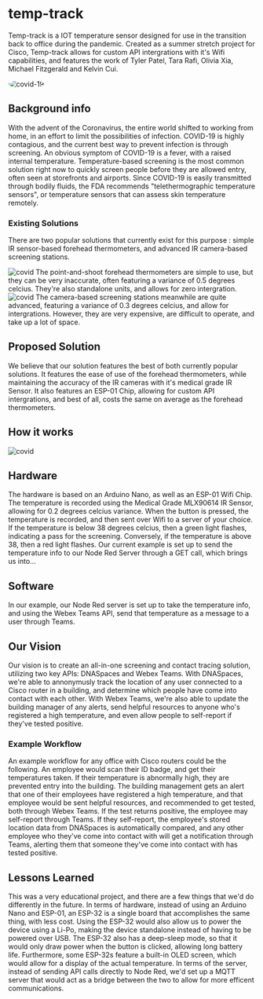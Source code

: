 # temp-track
Temp-track is a IOT temperature sensor designed for use in the transition back to office during the pandemic. Created as a summer stretch project for Cisco, Temp-track allows for custom API intergrations with it's Wifi capabilities, and features the work of Tyler Patel, Tara Rafi, Olivia Xia, Michael Fitzgerald and Kelvin Cui.

<img src="https://i.ibb.co/c87WQjq/119201774-2361574930805525-7836454270811013929-n.jpg" alt="covid-19" border="0"  style="border-radius: 50%">

## Background info
With the advent of the Coronavirus, the entire world shifted to working from home, in an effort to limit the possibilities of infection. COVID-19 is highly contagious, and the current best way to prevent infection is through screening. An obvious symptom of COVID-19 is a fever, with a raised internal temperature. Temperature-based screening is the most common solution right now to quickly screen people before they are allowed entry, often seen at storefronts and airports. Since COVID-19 is easily transmitted through bodily fluids, the FDA recommends "telethermographic temperature sensors", or temperature sensors that can assess skin temperature remotely. 

### Existing Solutions
There are two popular solutions that currently exist for this purpose : simple IR sensor-based forehead thermometers, and advanced IR camera-based screening stations.

<img src="https://i5.walmartimages.com/asr/cf1244e1-c9be-4a1f-a942-5abf91fb68e5.a9cd36071ce4695b630caee80f58c265.jpeg?odnHeight=450&odnWidth=450&odnBg=ffffff" alt="covid" border="0" style="max-height:200px">
The point-and-shoot forehead thermometers are simple to use, but they can be very inaccurate, often featuring a variance of 0.5 degrees celcius. They're also standalone units, and allows for zero intergration.

<img src="https://www.lastmilegear.com/wp-content/uploads/Seek-YW-AAA-300x300.jpg" alt="covid" border="0" style="max-height:200px">
The camera-based screening stations meanwhile are quite advanced, featuring a variance of 0.3 degrees celcius, and allow for intergrations. However, they are very expensive, are difficult to operate, and take up a lot of space.

## Proposed Solution
We believe that our solution features the best of both currently popular solutions. It features the ease of use of the forehead thermometers, while maintaining the accuracy of the IR cameras with it's medical grade IR Sensor. It also features an ESP-01 Chip, allowing for custom API intergrations, and best of all, costs the same on average as the forehead thermometers.

## How it works
<img src="https://i.ibb.co/FbZ2crr/covid.jpg" alt="covid" border="0">

## Hardware
The hardware is based on an Arduino Nano, as well as an ESP-01 Wifi Chip. The temperature is recorded using the Medical Grade MLX90614 IR Sensor, allowing for 0.2 degrees celcius variance. When the button is pressed, the temperature is recorded, and then sent over Wifi to a server of your choice. If the temperature is below 38 degrees celcius, then a green light flashes, indicating a pass for the screening. Conversely, if the temperature is above 38, then a red light flashes. Our current example is set up to send the temperature info to our Node Red Server through a GET call, which brings us into...

## Software
In our example, our Node Red server is set up to take the temperature info, and using the Webex Teams API, send that temperature as a message to a user through Teams.

## Our Vision
Our vision is to create an all-in-one screening and contact tracing solution, utilizing two key APIs: DNASpaces and Webex Teams. With DNASpaces, we're able to annonymusly track the location of any user connected to a Cisco router in a building, and determine which people have come into contact with each other. With Webex Teams, we're also able to update the building manager of any alerts, send helpful resources to anyone who's registered a high temperature, and even allow people to self-report if they've tested positive. 

### Example Workflow
An example workflow for any office with Cisco routers could be the following. An employee would scan their ID badge, and get their temperatures taken. If their temperature is abnormally high, they are prevented entry into the building. The building management gets an alert that one of their employees have registered a high temperature, and that employee would be sent helpful resources, and recommended to get tested, both through Webex Teams. If the test returns positive, the employee may self-report through Teams. If they self-report, the employee's stored location data from DNASpaces is automatically compared, and any other employee who they've come into contact with will get a notification through Teams, alerting them that someone they've come into contact with has tested positive.

## Lessons Learned
This was a very educational project, and there are a few things that we'd do differently in the future. In terms of hardware, instead of using an Arduino Nano and ESP-01, an ESP-32 is a single board that accomplishes the same thing, with less cost. Using the ESP-32 would also allow us to power the device using a Li-Po, making the device standalone instead of having to be powered over USB. The ESP-32 also has a deep-sleep mode, so that it would only draw power when the button is clicked, allowing long battery life. Furthermore, some ESP-32s feature a built-in OLED screen, which would allow for a display of the actual temperature. In terms of the server, instead of sending API calls directly to Node Red, we'd set up a MQTT server that would act as a bridge between the two to allow for more efficent communications.

